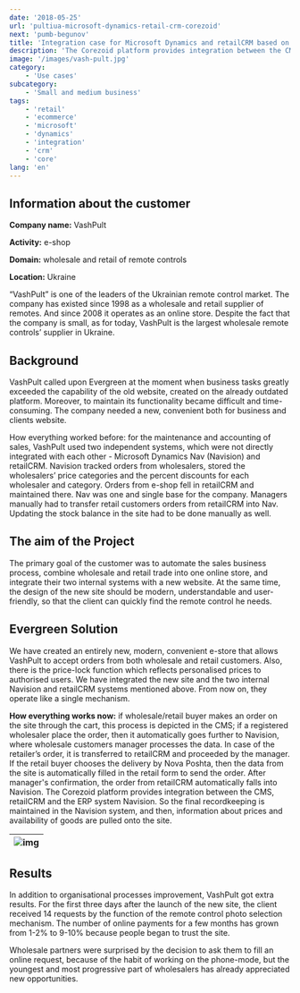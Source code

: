 ```yaml
---
date: '2018-05-25'
url: 'pultiua-microsoft-dynamics-retail-crm-corezoid'
next: 'pumb-begunov'
title: 'Integration case for Microsoft Dynamics and retailCRM based on Corezoid for e-shop Pulti.ua'
description: 'The Corezoid platform provides integration between the CMS, retailCRM and the ERP system Navision. So the final recordkeeping is maintained in the Navision system, and then, information about prices and availability of goods are pulled onto the site.'
image: '/images/vash-pult.jpg'
category:
    - 'Use cases'
subcategory:
	- 'Small and medium business'
tags:
    - 'retail'
    - 'ecommerce'
    - 'microsoft'
    - 'dynamics'
    - 'integration'
    - 'crm'
    - 'core'
lang: 'en'
---
```


## Information about the customer

**Company name:** VashPult

**Activity:** e-shop

**Domain:** wholesale and retail of remote controls

**Location:** Ukraine

“VashPult” is one of the leaders of the Ukrainian remote control market. The company has existed since 1998 as a wholesale and retail supplier of remotes. And since 2008 it operates as an online store. Despite the fact that the company is small, as for today, VashPult is the largest wholesale remote controls’ supplier in Ukraine.

## Background
VashPult called upon Evergreen at the moment when business tasks greatly exceeded the capability of the old website, created on the already outdated platform. Moreover, to maintain its functionality became difficult and time-consuming. The company needed a new, convenient both for business and clients website.

How everything worked before: for the maintenance and accounting of sales, VashPult used two independent systems, which were not directly integrated with each other - Microsoft Dynamics Nav (Navision) and retailCRM. Navision tracked orders from wholesalers, stored the wholesalers’ price categories and the percent discounts for each wholesaler and category. Orders from e-shop fell in retailCRM and maintained there. Nav was one and single base for the company. Managers manually had to transfer retail customers orders from retailCRM into Nav. Updating the stock balance in the site had to be done manually as well.

## The aim of the Project
The primary goal of the customer was to automate the sales business process, combine wholesale and retail trade into one online store, and integrate their two internal systems with a new website. At the same time, the design of the new site should be modern, understandable and user-friendly, so that the client can quickly find the remote control he needs.

## Evergreen Solution
We have created an entirely new, modern, convenient e-store that allows VashPult to accept orders from both wholesale and retail customers. Also, there is the price-lock function which reflects personalised prices to authorised users. We have integrated the new site and the two internal Navision and retailCRM systems mentioned above. From now on, they operate like a single mechanism.

**How everything works now:** if wholesale/retail buyer makes an order on the site through the cart, this process is depicted in the CMS; if a registered wholesaler place the order, then it automatically goes further to Navision, where wholesale customers manager processes the data. In case of the retailer’s order, it is transferred to retailCRM and proceeded by the manager. If the retail buyer chooses the delivery by Nova Poshta, then the data from the site is automatically filled in the retail form to send the order. After manager's confirmation, the order from retailCRM automatically falls into Navision. The Corezoid platform provides integration between the CMS, retailCRM and the ERP system Navision. So the final recordkeeping is maintained in the Navision system, and then, information about prices and availability of goods are pulled onto the site.

| ![img](/images/pulti-corezoid2-en.png) |
| --- |

## Results
In addition to organisational processes improvement, VashPult got extra results. For the first three days after the launch of the new site, the client received 14 requests by the function of the remote control photo selection mechanism. The number of online payments for a few months has grown from 1-2% to 9-10% because people began to trust the site.

Wholesale partners were surprised by the decision to ask them to fill an online request, because of the habit of working on the phone-mode, but the youngest and most progressive part of wholesalers has already appreciated new opportunities.


